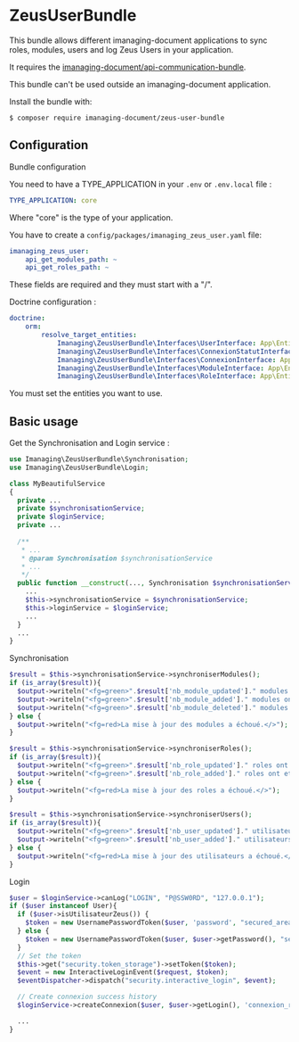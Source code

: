 ZeusUserBundle
============

This bundle allows different imanaging-document applications to sync roles, modules, users and log Zeus Users in your application.

It requires the [imanaging-document/api-communication-bundle](https://github.com/imanaging-document/api-communication-bundle).

This bundle can't be used outside an imanaging-document application.

Install the bundle with:

```console
$ composer require imanaging-document/zeus-user-bundle
```

Configuration
----------------------------------

Bundle configuration

You need to have a TYPE_APPLICATION in your ```.env``` or ```.env.local``` file :
```yaml
TYPE_APPLICATION: core
```
Where "core" is the type of your application.

You have to create a ```config/packages/imanaging_zeus_user.yaml``` file:
```yaml
imanaging_zeus_user:
    api_get_modules_path: ~
    api_get_roles_path: ~
```

These fields are required and they must start with a "/".

Doctrine configuration :
```yaml
doctrine:
    orm:
        resolve_target_entities:
            Imanaging\ZeusUserBundle\Interfaces\UserInterface: App\Entity\User
            Imanaging\ZeusUserBundle\Interfaces\ConnexionStatutInterface: App\Entity\ConnexionStatut
            Imanaging\ZeusUserBundle\Interfaces\ConnexionInterface: App\Entity\Connexion
            Imanaging\ZeusUserBundle\Interfaces\ModuleInterface: App\Entity\Module
            Imanaging\ZeusUserBundle\Interfaces\RoleInterface: App\Entity\Role
```

You must set the entities you want to use.

Basic usage
----------------------------------
Get the Synchronisation and Login service :
```php
use Imanaging\ZeusUserBundle\Synchronisation;
use Imanaging\ZeusUserBundle\Login;

class MyBeautifulService
{
  private ...
  private $synchronisationService;
  private $loginService;
  private ...
  
  /**
   * ...
   * @param Synchronisation $synchronisationService
   * ...
   */
  public function __construct(..., Synchronisation $synchronisationService, Login $loginService, ...){
    ...
    $this->synchronisationService = $synchronisationService;
    $this->loginService = $loginService;
    ...
  }
  ...
}
```

Synchronisation
```php
$result = $this->synchronisationService->synchroniserModules();
if (is_array($result)){
  $output->writeln("<fg=green>".$result['nb_module_updated']." modules ont etes mis a jour.</>");
  $output->writeln("<fg=green>".$result['nb_module_added']." modules ont etes crees.</>");
  $output->writeln("<fg=green>".$result['nb_module_deleted']." modules ont etes supprimees.</>");
} else {
  $output->writeln("<fg=red>La mise à jour des modules a échoué.</>");
}

$result = $this->synchronisationService->synchroniserRoles();
if (is_array($result)){
  $output->writeln("<fg=green>".$result['nb_role_updated']." roles ont etes mis a jour.</>");
  $output->writeln("<fg=green>".$result['nb_role_added']." roles ont etes crees.</>");
} else {
  $output->writeln("<fg=red>La mise à jour des roles a échoué.</>");
}

$result = $this->synchronisationService->synchroniserUsers();
if (is_array($result)){
  $output->writeln("<fg=green>".$result['nb_user_updated']." utilisateurs ont etes mis a jour.</>");
  $output->writeln("<fg=green>".$result['nb_user_added']." utilisateurs ont etes crees.</>");
} else {
  $output->writeln("<fg=red>La mise à jour des utilisateurs a échoué.</>");
}
```

Login
```php
$user = $loginService->canLog("LOGIN", "P@SSW0RD", "127.0.0.1");
if ($user instanceof User){
  if ($user->isUtilisateurZeus()) {
    $token = new UsernamePasswordToken($user, 'password', "secured_area", array('ROLE_USER'));
  } else {
    $token = new UsernamePasswordToken($user, $user->getPassword(), "secured_area", array('ROLE_USER'));
  }
  // Set the token
  $this->get("security.token_storage")->setToken($token);
  $event = new InteractiveLoginEvent($request, $token);
  $eventDispatcher->dispatch("security.interactive_login", $event);

  // Create connexion success history
  $loginService->createConnexion($user, $user->getLogin(), 'connexion_reussie');

  ...
}
```